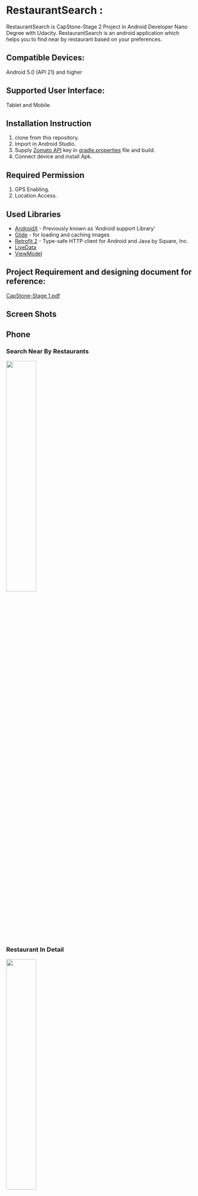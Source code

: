 # RestaurantSearch : 
RestaurantSearch is CapStone-Stage 2 Project in Android Developer Nano Degree with Udacity. RestaurantSearch is an android application which helps you to find near by restaurant based on your preferences.


## Compatible Devices: 
Android 5.0 (API 21) and higher


## Supported User Interface: 
Tablet and Mobile.


## Installation Instruction
1. clone  from this repository.
2. Import in Android Studio.
3. Supply [Zomato API](https://developers.zomato.com/api) key in [ gradle.properties](https://github.com/Suparna-here/RestaurantSearch/blob/master/gradle.properties) file and build.
4. Connect device and install Apk.


## Required Permission
1. GPS Enabling.
2. Location Access.

## Used Libraries
*   [AndroidX](https://developer.android.com/jetpack/androidx/) - Previously known as 'Android support Library'
*   [Glide](https://github.com/bumptech/glide) - for loading and caching images 
*   [Retrofit 2](https://github.com/square/retrofit) - Type-safe HTTP client for Android and Java by Square, Inc. 
*   [LiveData](https://developer.android.com/topic/libraries/architecture/livedata)
*   [ViewModel](https://developer.android.com/topic/libraries/architecture/viewmodel)

## Project Requirement and designing document for reference:
 [CapStone-Stage 1.pdf](https://github.com/Suparna-here/Capstone-Stage1/blob/master/Capstone_Stage1.pdf)

## Screen Shots
## Phone
### Search Near By Restaurants
<img src="https://github.com/Suparna-here/RestaurantSearch/blob/master/ScreenShots/Phone/NearBySearch.png" width="40%" />

### Restaurant In Detail
<img src="https://github.com/Suparna-here/RestaurantSearch/blob/master/ScreenShots/Phone/RestaurantDetails.png" width="40%" />

### Menu for choosing sort order
<img src="https://github.com/Suparna-here/RestaurantSearch/blob/master/ScreenShots/Phone/SortOnMenu.png" width="40%" />

### Show Favorite Restaurants 
<img src="https://github.com/Suparna-here/RestaurantSearch/blob/master/ScreenShots/Phone/SortedOnFavourite.png" width="40%" />

### Favorite Restaurant In Detail
<img src="https://github.com/Suparna-here/RestaurantSearch/blob/master/ScreenShots/Phone/MarkedFavourite.png" width="40%" />

## Tablet
### Search Near By Restaurants 
<img src="https://github.com/Suparna-here/RestaurantSearch/blob/master/ScreenShots/Tablet/NearByRestaurant.png" width="40%" />

### Restaurant In Detail 
<img src="https://github.com/Suparna-here/RestaurantSearch/blob/master/ScreenShots/Tablet/RestaurantInDetail.png" width="40%" />

### Mark Restaurant as Favorite
<img src="https://github.com/Suparna-here/RestaurantSearch/blob/master/ScreenShots/Tablet/MarkedFavourite.png" width="40%" />

### Menu for choosing sort order
<img src="https://github.com/Suparna-here/RestaurantSearch/blob/master/ScreenShots/Tablet/SortOnMenu.png" width="40%" />

### Show Favorite Restaurants
<img src="https://github.com/Suparna-here/RestaurantSearch/blob/master/ScreenShots/Tablet/SortedOnFavourite.png" width="40%" />

### Favorite Restaurant In Detail
<img src="https://github.com/Suparna-here/RestaurantSearch/blob/master/ScreenShots/Tablet/FavouriteRestaurantDetail.png" width="40%" />
